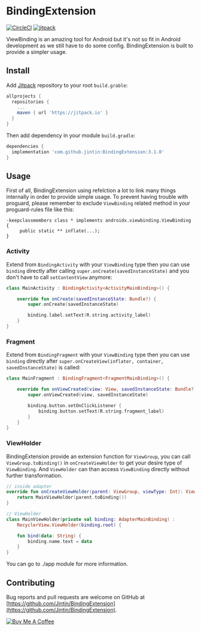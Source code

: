 # BindingExtension

[![CircleCI](https://circleci.com/gh/Jintin/BindingExtension.svg?style=shield)](https://circleci.com/gh/Jintin/BindingExtension)
[![jitpack](https://jitpack.io/v/Jintin/BindingExtension.svg)](https://jitpack.io/#Jintin/BindingExtension)

ViewBinding is an amazing tool for Android but it's not so fit in Android development as we still have to do some config. BindingExtension is built to provide a simpler usage.

## Install

Add [Jitpack](https://jitpack.io/) repository to your root `build.grable`:
```groovy
allprojects {
  repositories {
    ...
    maven { url 'https://jitpack.io' }
  }
}
```

Then add dependency in your module `build.gradle`:
```groovy
dependencies {
  implementation 'com.github.jintin:BindingExtension:3.1.0'
}
```

## Usage

First of all, BindingExtension using refelction a lot to link many things internally in order to provide simple usage.
To prevent having trouble with proguard, please remember to exclude `ViewBinding` related method in your proguard-rules file like this:

```
-keepclassmembers class * implements androidx.viewbinding.ViewBinding {
     public static ** inflate(...);
}
```

### Activity

Extend from `BindingActivity` with your `ViewBinding` type then you can use `binding` directly after calling `super.onCreate(savedInstanceState)` and you don't have to call `setContentView` anymore:

```kotlin
class MainActivity : BindingActivity<ActivityMainBinding>() {

    override fun onCreate(savedInstanceState: Bundle?) {
        super.onCreate(savedInstanceState)

        binding.label.setText(R.string.activity_label)
    }
}
```

### Fragment

Extend from `BindingFragment` with your `ViewBinding` type then you can use `binding` directly after `super.onCreateView(inflater, container, savedInstanceState)` is called:

```kotlin
class MainFragment : BindingFragment<FragmentMainBinding>() {

    override fun onViewCreated(view: View, savedInstanceState: Bundle?) {
        super.onViewCreated(view, savedInstanceState)

        binding.button.setOnClickListener {
            binding.button.setText(R.string.fragment_label)
        }
    }
}
```

### ViewHolder

BindingExtension provide an extension function for `ViewGroup`, you can call `ViewGroup.toBinding()` in `onCreateViewHolder` to get your desire type of `ViewBinding`.
And `ViewHolder` can than access `ViewBinding` directly without further transformation.

```kotlin
// inside adapter
override fun onCreateViewHolder(parent: ViewGroup, viewType: Int): ViewHolder {
    return MainViewHolder(parent.toBinding())
}

// ViewHolder
class MainViewHolder(private val binding: AdapterMainBinding) :
    RecyclerView.ViewHolder(binding.root) {

    fun bind(data: String) {
        binding.name.text = data
    }
}

```

You can go to ./app module for more information.
## Contributing
Bug reports and pull requests are welcome on GitHub at [https://github.com/Jintin/BindingExtension](https://github.com/Jintin/BindingExtension).

[![Buy Me A Coffee](https://www.buymeacoffee.com/assets/img/custom_images/orange_img.png)](https://www.buymeacoffee.com/jintin)
